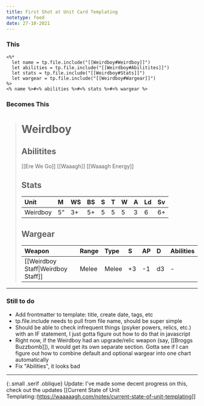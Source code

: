 ```yaml
---
title: First Shot at Unit Card Templating
notetype: feed
date: 27-10-2021
---
```


### **This**
```
<%*
  let name = tp.file.include("[[Weirdboy#Weirdboy]]")
  let abilities = tp.file.include("[[Weirdboy#Abilitites]]")
  let stats = tp.file.include("[[Weirdboy#Stats]]")
  let wargear = tp.file.include("[[Weirdboy#Wargear]]")
%>
<% name %>#<% abilities %>#<% stats %>#<% wargear %>
```

### Becomes **This**

> # Weirdboy
>
> ## Abilitites
>
> [[Ere We Go]]
> [[Waaagh]]
> [[Waaagh Energy]]
>
> ## Stats
>
> | Unit     | M   | WS  | BS  | S   | T   | W   | A   | Ld  | Sv  |
> |:-------- |:--- |:--- |:--- |:--- |:--- |:--- |:--- |:--- |:--- |
> | Weirdboy | 5"  | 3+  | 5+  | 5   | 5   | 5   | 3   | 6   | 6+  |
>
> ## Wargear
>
> | Weapon             | Range | Type  | S   | AP  | D   | Abilities |
> |:------------------ |:----- |:----- |:--- |:--- |:--- |:--------- |
> | [[Weirdboy Staff\|Weirdboy Staff]] | Melee | Melee | +3  | -1  | d3  | -         |

---

### Still to do
- Add frontmatter to template: title, create date, tags, etc
- tp.file.include needs to pull from file name, should be super simple
- Should be able to check infrequent things (psyker powers, relics, etc.) with an IF statement, I just gotta figure out how to do that in javascript
- Right now, if the Weirdboy had an upgrade/relic weapon (say, [[Broggs Buzzbomb]]), it would get its own separate section. Gotta see if I can figure out how to combine default and optional wargear into one chart automatically
- Fix "Abilities", it looks bad

---

{:.small .serif .oblique}
Update: I've made some decent progress on this, check out the updates [[Current State of Unit Templating::https://waaaaagh.com/notes/current-state-of-unit-templating]]